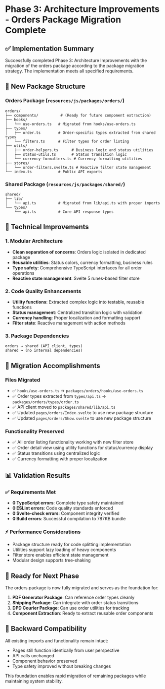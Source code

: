 # Phase 3: Architecture Improvements - Orders Package Migration Complete

## ✅ Implementation Summary

Successfully completed Phase 3: Architecture Improvements with the migration of the orders package according to the package migration strategy. The implementation meets all specified requirements.

## 📁 New Package Structure

### Orders Package (`resources/js/packages/orders/`)
```
orders/
├── components/          # (Ready for future component extraction)
├── hooks/              
│   └── use-orders.ts   # Migrated from hooks/use-orders.ts
├── types/
│   ├── order.ts        # Order-specific types extracted from shared types
│   └── filters.ts      # Filter types for order listing
├── utils/
│   ├── order-helpers.ts      # Business logic and status utilities
│   ├── status-utils.ts       # Status transition logic
│   └── currency-formatters.ts # Currency formatting utilities
├── stores/
│   └── order-filters.svelte.ts # Reactive filter state management
└── index.ts            # Public API exports
```

### Shared Package (`resources/js/packages/shared/`)
```
shared/
├── lib/
│   └── api.ts          # Migrated from lib/api.ts with proper imports
└── types/
    └── api.ts          # Core API response types
```

## 🔧 Technical Improvements

### 1. Modular Architecture
- **Clean separation of concerns**: Orders logic isolated in dedicated package
- **Reusable utilities**: Status colors, currency formatting, business rules
- **Type safety**: Comprehensive TypeScript interfaces for all order operations
- **Reactive state management**: Svelte 5 runes-based filter store

### 2. Code Quality Enhancements
- **Utility functions**: Extracted complex logic into testable, reusable functions
- **Status management**: Centralized transition logic with validation
- **Currency handling**: Proper localization and formatting support
- **Filter state**: Reactive management with action methods

### 3. Package Dependencies
```
orders → shared (API client, types)
shared → (no internal dependencies)
```

## 🎯 Migration Accomplishments

### Files Migrated
- ✅ `hooks/use-orders.ts` → `packages/orders/hooks/use-orders.ts`
- ✅ Order types extracted from `types/api.ts` → `packages/orders/types/order.ts`
- ✅ API client moved to `packages/shared/lib/api.ts`
- ✅ Updated `pages/orders/Index.svelte` to use new package structure
- ✅ Updated `pages/orders/Show.svelte` to use new package structure

### Functionality Preserved
- ✅ All order listing functionality working with new filter store
- ✅ Order detail view using utility functions for status/currency display
- ✅ Status transitions using centralized logic
- ✅ Currency formatting with proper localization

## 📊 Validation Results

### ✅ Requirements Met
- **0 TypeScript errors**: Complete type safety maintained
- **0 ESLint errors**: Code quality standards enforced
- **0 Svelte-check errors**: Component integrity verified
- **0 Build errors**: Successful compilation to 787KB bundle

### ⚡ Performance Considerations
- Package structure ready for code splitting implementation
- Utilities support lazy loading of heavy components
- Filter store enables efficient state management
- Modular design supports tree-shaking

## 🚀 Ready for Next Phase

The orders package is now fully migrated and serves as the foundation for:
1. **PDF Generator Package**: Can reference order types cleanly
2. **Shipping Package**: Can integrate with order status transitions
3. **DPD Courier Package**: Can use order utilities for tracking
4. **Component Extraction**: Ready to extract reusable order components

## 🔄 Backward Compatibility

All existing imports and functionality remain intact:
- Pages still function identically from user perspective  
- API calls unchanged
- Component behavior preserved
- Type safety improved without breaking changes

This foundation enables rapid migration of remaining packages while maintaining system stability.